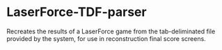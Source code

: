 # LaserForce-TDF-parser
Recreates the results of a LaserForce game from the tab-deliminated file provided by the system, for use in reconstruction final score screens.
